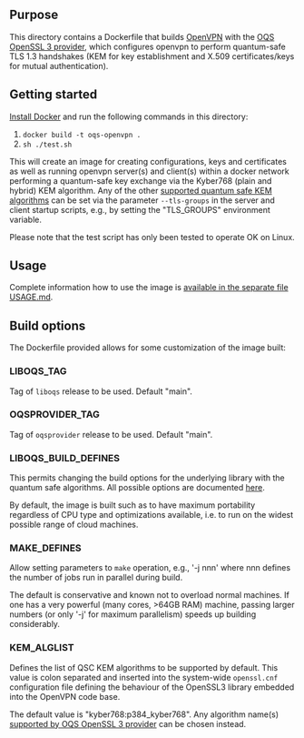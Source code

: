 ## Purpose 

This directory contains a Dockerfile that builds [OpenVPN](https://openvpn.net) with the [OQS OpenSSL 3 provider](https://github.com/open-quantum-safe/oqs-provider), which configures openvpn to perform quantum-safe TLS 1.3 handshakes (KEM for key establishment and X.509 certificates/keys for mutual authentication).

## Getting started

[Install Docker](https://docs.docker.com/install) and run the following commands in this directory:

1. `docker build -t oqs-openvpn .` 
2. `sh ./test.sh`

This will create an image for creating configurations, keys and certificates as well as running openvpn server(s) and client(s) within a docker network performing a quantum-safe key exchange via the Kyber768 (plain and hybrid) KEM algorithm. Any of the other [supported quantum safe KEM algorithms](https://github.com/open-quantum-safe/oqs-provider#algorithms) can be set via the parameter `--tls-groups` in the server and client startup scripts, e.g., by setting the "TLS_GROUPS" environment variable.

Please note that the test script has only been tested to operate OK on Linux.


## Usage

Complete information how to use the image is [available in the separate file USAGE.md](USAGE.md).

## Build options

The Dockerfile provided allows for some customization of the image built:

### LIBOQS_TAG

Tag of `liboqs` release to be used. Default "main".

### OQSPROVIDER_TAG

Tag of `oqsprovider` release to be used. Default "main".

### LIBOQS_BUILD_DEFINES

This permits changing the build options for the underlying library with the quantum safe algorithms. All possible options are documented [here](https://github.com/open-quantum-safe/liboqs/wiki/Customizing-liboqs).

By default, the image is built such as to have maximum portability regardless of CPU type and optimizations available, i.e. to run on the widest possible range of cloud machines.

### MAKE_DEFINES

Allow setting parameters to `make` operation, e.g., '-j nnn' where nnn defines the number of jobs run in parallel during build.

The default is conservative and known not to overload normal machines. If one has a very powerful (many cores, >64GB RAM) machine, passing larger numbers (or only '-j' for maximum parallelism) speeds up building considerably.

### KEM_ALGLIST

Defines the list of QSC KEM algorithms to be supported by default. This value is colon separated and inserted into the system-wide `openssl.cnf` configuration file defining the behaviour of the OpenSSL3 library embedded into the OpenVPN code base.

The default value is "kyber768:p384_kyber768". Any algorithm name(s) [supported by OQS OpenSSL 3 provider](https://github.com/open-quantum-safe/oqs-provider#algorithms) can be chosen instead.
